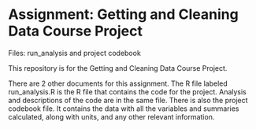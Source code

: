 # Assignment: Getting and Cleaning Data Course Project
Files: run_analysis and project codebook

This repository is for the Getting and Cleaning Data Course Project. 

There are 2 other documents for this assignment. The R file labeled run_analysis.R is the R file that contains the code for the project.
Analysis and descriptions of the code are in the same file. There is also the project codebook file. It contains the data with all the variables and summaries calculated, along with units, and any other relevant information.
